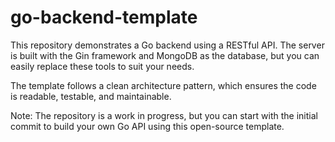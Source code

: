 # go-backend-template
This repository demonstrates a Go backend using a RESTful API. The server is built with the Gin framework and MongoDB as the database, but you can easily replace these tools to suit your needs.

The template follows a clean architecture pattern, which ensures the code is readable, testable, and maintainable.

Note: The repository is a work in progress, but you can start with the initial commit to build your own Go API using this open-source template.
